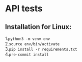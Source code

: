 <h1>API tests</h1>

<h2>Installation for Linux:</h2>

1.`python3 -m venv env`<br>
2.`source env/bin/activate`<br>
3.`pip install -r requirements.txt`<br>
4.`pre-commit install`<br>
